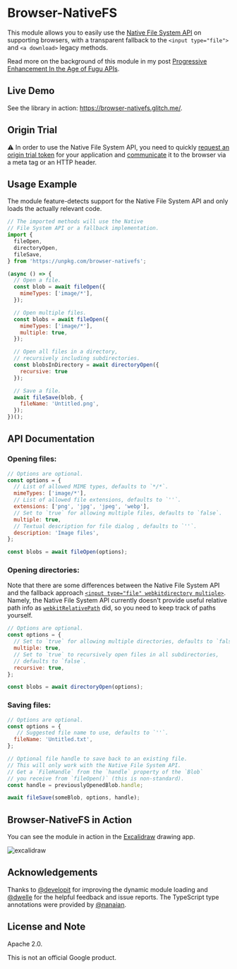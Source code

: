 # Browser-NativeFS

This module allows you to easily use the
[Native File System API](https://wicg.github.io/native-file-system/) on supporting browsers,
with a transparent fallback to the `<input type="file">` and `<a download>` legacy methods.

Read more on the background of this module in my post
[Progressive Enhancement In the Age of Fugu APIs](https://blog.tomayac.com/2020/01/23/progressive-enhancement-in-the-age-of-fugu-apis/).

## Live Demo

See the library in action: https://browser-nativefs.glitch.me/.

## Origin Trial

⚠️ In order to use the Native File System API, you need to quickly
[request an origin trial token](https://developers.chrome.com/origintrials/#/view_trial/4019462667428167681)
for your application and
[communicate](https://github.com/GoogleChrome/OriginTrials/blob/gh-pages/developer-guide.md#how-do-i-enable-an-experimental-feature-on-my-origin) it to the browser via a meta tag or an HTTP header.

## Usage Example

The module feature-detects support for the Native File System API and
only loads the actually relevant code.

```js
// The imported methods will use the Native
// File System API or a fallback implementation.
import {
  fileOpen,
  directoryOpen,
  fileSave,
} from 'https://unpkg.com/browser-nativefs';

(async () => {
  // Open a file.
  const blob = await fileOpen({
    mimeTypes: ['image/*'],
  });

  // Open multiple files.
  const blobs = await fileOpen({
    mimeTypes: ['image/*'],
    multiple: true,
  });

  // Open all files in a directory,
  // recursively including subdirectories.
  const blobsInDirectory = await directoryOpen({
    recursive: true
  });

  // Save a file.
  await fileSave(blob, {
    fileName: 'Untitled.png',
  });
})();
```

## API Documentation

### Opening files:

```js
// Options are optional.
const options = {
  // List of allowed MIME types, defaults to `*/*`.
  mimeTypes: ['image/*'],
  // List of allowed file extensions, defaults to `''`.
  extensions: ['png', 'jpg', 'jpeg', 'webp'],
  // Set to `true` for allowing multiple files, defaults to `false`.
  multiple: true,
  // Textual description for file dialog , defaults to `''`.
  description: 'Image files',
};

const blobs = await fileOpen(options);
```

### Opening directories:

Note that there are some differences between the Native File System API
and the fallback approach
[`<input type="file" webkitdirectory multiple>`](https://developer.mozilla.org/en-US/docs/Web/API/HTMLInputElement/webkitdirectory).
Namely, the Native File System API currently doesn't provide useful
relative path info as
[`webkitRelativePath`](https://developer.mozilla.org/en-US/docs/Web/API/File/webkitRelativePath)
did, so you need to keep track of paths yourself.

```js
// Options are optional.
const options = {
  // Set to `true` for allowing multiple directories, defaults to `false`.
  multiple: true,
  // Set to `true` to recursively open files in all subdirectories,
  // defaults to `false`.
  recursive: true,
};

const blobs = await directoryOpen(options);
```

### Saving files:

```js
// Options are optional.
const options = {
   // Suggested file name to use, defaults to `''`.
  fileName: 'Untitled.txt',
};

// Optional file handle to save back to an existing file.
// This will only work with the Native File System API.
// Get a `FileHandle` from the `handle` property of the `Blob`
// you receive from `fileOpen()` (this is non-standard).
const handle = previouslyOpenedBlob.handle;

await fileSave(someBlob, options, handle);
```

## Browser-NativeFS in Action

You can see the module in action in the [Excalidraw](https://excalidraw.com/) drawing app.

![excalidraw](https://user-images.githubusercontent.com/145676/73060246-b4a64200-3e97-11ea-8f70-fa5edd63f78e.png)

## Acknowledgements

Thanks to [@developit](https://github.com/developit)
for improving the dynamic module loading
and [@dwelle](https://github.com/dwelle) for the helpful feedback
and issue reports.
The TypeScript type annotations were provided by
[@nanaian](https://github.com/nanaian).

## License and Note

Apache 2.0.

This is not an official Google product.
